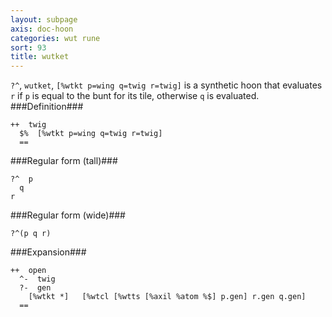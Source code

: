 ```yaml
---
layout: subpage
axis: doc-hoon
categories: wut rune
sort: 93
title: wutket
---
```




`?^`, `wutket`, `[%wtkt p=wing q=twig r=twig]` is a synthetic hoon
that evaluates `r` if `p` is equal to the bunt for its tile, otherwise
`q` is evaluated.
###Definition###

    ++  twig  
      $%  [%wtkt p=wing q=twig r=twig]
      ==

###Regular form (tall)###

    ?^  p
      q
    r

###Regular form (wide)###

    ?^(p q r)

###Expansion###
    
    ++  open
      ^-  twig
      ?-  gen
        [%wtkt *]   [%wtcl [%wtts [%axil %atom %$] p.gen] r.gen q.gen]
      ==
